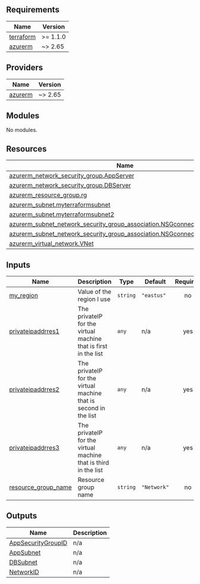 <!-- BEGIN_TF_DOCS -->
## Requirements

| Name | Version |
|------|---------|
| <a name="requirement_terraform"></a> [terraform](#requirement\_terraform) | >= 1.1.0 |
| <a name="requirement_azurerm"></a> [azurerm](#requirement\_azurerm) | ~> 2.65 |

## Providers

| Name | Version |
|------|---------|
| <a name="provider_azurerm"></a> [azurerm](#provider\_azurerm) | ~> 2.65 |

## Modules

No modules.

## Resources

| Name | Type |
|------|------|
| [azurerm_network_security_group.AppServer](https://registry.terraform.io/providers/hashicorp/azurerm/latest/docs/resources/network_security_group) | resource |
| [azurerm_network_security_group.DBServer](https://registry.terraform.io/providers/hashicorp/azurerm/latest/docs/resources/network_security_group) | resource |
| [azurerm_resource_group.rg](https://registry.terraform.io/providers/hashicorp/azurerm/latest/docs/resources/resource_group) | resource |
| [azurerm_subnet.myterraformsubnet](https://registry.terraform.io/providers/hashicorp/azurerm/latest/docs/resources/subnet) | resource |
| [azurerm_subnet.myterraformsubnet2](https://registry.terraform.io/providers/hashicorp/azurerm/latest/docs/resources/subnet) | resource |
| [azurerm_subnet_network_security_group_association.NSGconnectiontosubnetApp](https://registry.terraform.io/providers/hashicorp/azurerm/latest/docs/resources/subnet_network_security_group_association) | resource |
| [azurerm_subnet_network_security_group_association.NSGconnectiontosubnetDB](https://registry.terraform.io/providers/hashicorp/azurerm/latest/docs/resources/subnet_network_security_group_association) | resource |
| [azurerm_virtual_network.VNet](https://registry.terraform.io/providers/hashicorp/azurerm/latest/docs/resources/virtual_network) | resource |

## Inputs

| Name | Description | Type | Default | Required |
|------|-------------|------|---------|:--------:|
| <a name="input_my_region"></a> [my\_region](#input\_my\_region) | Value of the region I use | `string` | `"eastus"` | no |
| <a name="input_privateipaddrres1"></a> [privateipaddrres1](#input\_privateipaddrres1) | The privateIP for the virtual machine that is first in the list | `any` | n/a | yes |
| <a name="input_privateipaddrres2"></a> [privateipaddrres2](#input\_privateipaddrres2) | The privateIP for the virtual machine that is second in the list | `any` | n/a | yes |
| <a name="input_privateipaddrres3"></a> [privateipaddrres3](#input\_privateipaddrres3) | The privateIP for the virtual machine that is third in the list | `any` | n/a | yes |
| <a name="input_resource_group_name"></a> [resource\_group\_name](#input\_resource\_group\_name) | Resource group name | `string` | `"Network"` | no |

## Outputs

| Name | Description |
|------|-------------|
| <a name="output_AppSecurityGroupID"></a> [AppSecurityGroupID](#output\_AppSecurityGroupID) | n/a |
| <a name="output_AppSubnet"></a> [AppSubnet](#output\_AppSubnet) | n/a |
| <a name="output_DBSubnet"></a> [DBSubnet](#output\_DBSubnet) | n/a |
| <a name="output_NetworkID"></a> [NetworkID](#output\_NetworkID) | n/a |
<!-- END_TF_DOCS -->